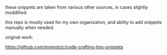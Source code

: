 these snippets are taken from various other sources, in cases slightly moddified:

this repo is mostly used for my own organization, and ability to add snippets manually when needed.

original work:

https://github.com/msmolcic/code-crafting-tips-snippets

